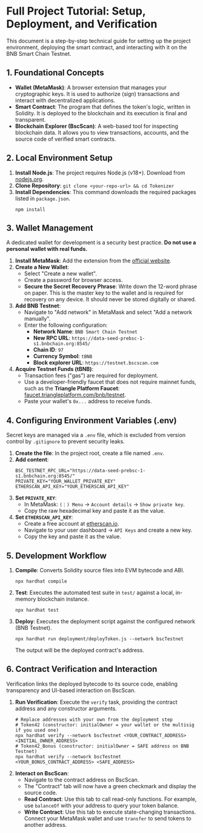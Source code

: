 # Full Project Tutorial: Setup, Deployment, and Verification

This document is a step-by-step technical guide for setting up the project environment, deploying the smart contract, and interacting with it on the BNB Smart Chain Testnet.

## 1. Foundational Concepts

-   **Wallet (MetaMask)**: A browser extension that manages your cryptographic keys. It is used to authorize (sign) transactions and interact with decentralized applications.
-   **Smart Contract**: The program that defines the token's logic, written in Solidity. It is deployed to the blockchain and its execution is final and transparent.
-   **Blockchain Explorer (BscScan)**: A web-based tool for inspecting blockchain data. It allows you to view transactions, accounts, and the source code of verified smart contracts.

## 2. Local Environment Setup

1.  **Install Node.js**: The project requires Node.js (v18+). Download from [nodejs.org](https://nodejs.org/).
2.  **Clone Repository**: `git clone <your-repo-url> && cd Tokenizer`
3.  **Install Dependencies**: This command downloads the required packages listed in `package.json`.
    ```shell
    npm install
    ```

## 3. Wallet Management

A dedicated wallet for development is a security best practice. **Do not use a personal wallet with real funds.**

1.  **Install MetaMask**: Add the extension from the [official website](https://metamask.io/).
2.  **Create a New Wallet**:
    -   Select "Create a new wallet".
    -   Create a password for browser access.
    -   **Secure the Secret Recovery Phrase**: Write down the 12-word phrase on paper. This is the master key to the wallet and is required for recovery on any device. It should never be stored digitally or shared.
3.  **Add BNB Testnet**:
    -   Navigate to "Add network" in MetaMask and select "Add a network manually".
    -   Enter the following configuration:
        -   **Network Name**: `BNB Smart Chain Testnet`
        -   **New RPC URL**: `https://data-seed-prebsc-1-s1.bnbchain.org:8545/`
        -   **Chain ID**: `97`
        -   **Currency Symbol**: `tBNB`
        -   **Block explorer URL**: `https://testnet.bscscan.com`
4.  **Acquire Testnet Funds (tBNB)**:
    -   Transaction fees ("gas") are required for deployment.
    -   Use a developer-friendly faucet that does not require mainnet funds, such as the **Triangle Platform Faucet**: [faucet.triangleplatform.com/bnb/testnet](https://faucet.triangleplatform.com/bnb/testnet).
    -   Paste your wallet's `0x...` address to receive funds.

## 4. Configuring Environment Variables (.env)

Secret keys are managed via a `.env` file, which is excluded from version control by `.gitignore` to prevent security leaks.

1.  **Create the file**: In the project root, create a file named `.env`.
2.  **Add content**:
    ```env
    BSC_TESTNET_RPC_URL="https://data-seed-prebsc-1-s1.bnbchain.org:8545/"
    PRIVATE_KEY="YOUR_WALLET_PRIVATE_KEY"
    ETHERSCAN_API_KEY="YOUR_ETHERSCAN_API_KEY"
    ```
3.  **Set `PRIVATE_KEY`**:
    -   In MetaMask: `(⋮) Menu` -> `Account details` -> `Show private key`.
    -   Copy the raw hexadecimal key and paste it as the value.
4.  **Set `ETHERSCAN_API_KEY`**:
    -   Create a free account at [etherscan.io](https://etherscan.io/).
    -   Navigate to your user dashboard -> `API Keys` and create a new key.
    -   Copy the key and paste it as the value.

## 5. Development Workflow

1.  **Compile**: Converts Solidity source files into EVM bytecode and ABI.
    ```shell
    npx hardhat compile
    ```
2.  **Test**: Executes the automated test suite in `test/` against a local, in-memory blockchain instance.
    ```shell
    npx hardhat test
    ```
3.  **Deploy**: Executes the deployment script against the configured network (BNB Testnet).
    ```shell
    npx hardhat run deployment/deployToken.js --network bscTestnet
    ```
    The output will be the deployed contract's address.

## 6. Contract Verification and Interaction

Verification links the deployed bytecode to its source code, enabling transparency and UI-based interaction on BscScan.

1.  **Run Verification**: Execute the `verify` task, providing the contract address and any constructor arguments.
    ```shell
    # Replace addresses with your own from the deployment step
    # Token42 (constructor: initialOwner = your wallet or the multisig if you used one)
    npx hardhat verify --network bscTestnet <YOUR_CONTRACT_ADDRESS> <INITIAL_OWNER_ADDRESS>
    # Token42_Bonus (constructor: initialOwner = SAFE address on BNB Testnet)
    npx hardhat verify --network bscTestnet <YOUR_BONUS_CONTRACT_ADDRESS> <SAFE_ADDRESS>
    ```
2.  **Interact on BscScan**:
    -   Navigate to the contract address on BscScan.
    -   The "Contract" tab will now have a green checkmark and display the source code.
    -   **Read Contract**: Use this tab to call read-only functions. For example, use `balanceOf` with your address to query your token balance.
    -   **Write Contract**: Use this tab to execute state-changing transactions. Connect your MetaMask wallet and use `transfer` to send tokens to another address.
